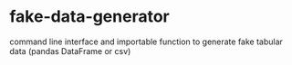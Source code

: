 # fake-data-generator
command line interface and importable function to generate fake tabular data (pandas DataFrame or csv)
